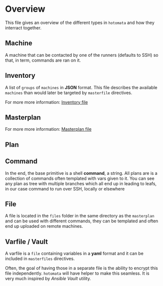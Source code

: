 # Overview

This file gives an overview of the different types in `hotomata` and how they
interract together.

## Machine

A machine that can be contacted by one of the runners (defaults to SSH) so that,
in term, commands are ran on it.

## Inventory

A list of `groups` of `machines` in **JSON** format. This file describes the
available `machines` than would later be targeted by `masterfile` directives.

For more more information: [Inventory file](https://github.com/merd/hotomata/blob/master/docs/inventory_file.md)

## Masterplan

For more more information: [Masterplan file](https://github.com/merd/hotomata/blob/master/docs/masterplan_file.md)

## Plan

## Command

In the end, the base primitive is a shell **command**, a string. All plans are
is a collection of commands often templated with vars given to it. You can see
any plan as tree with multiple branches which all end up in leading to leafs, in
our case command to run over SSH, locally or elsewhere

## File

A file is located in the `files` folder in the same directory as the `masterplan`
and can be used with different commands, they can be templated and often end up
uploaded on remote machines.

## Varfile / Vault

A varfile is a `file` containing variables in a **yaml** format and it can be
included in `masterfiles` directives.

Often, the goal of having those in a separate file is the ability to encrypt
this file independently. `hotomata` will have helper to make this seamless.
It is very much inspired by _Ansible Vault_ utility.

